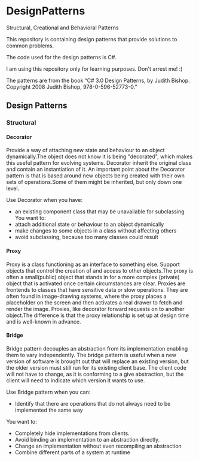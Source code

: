 # DesignPatterns
Structural, Creational and Behavioral Patterns

This repository is containing design patterns that provide solutions to common problems.

The code used for the design patterns is C#.

I am using this repository only for learning purposes. Don't arrest me! :)

The patterns are from the book “C# 3.0 Design Patterns, by Judith Bishop. Copyright 2008 Judith Bishop, 978-0-596-52773-0.”


## Design Patterns

### Structural 

#### Decorator
Provide a way of attaching new state and behaviour to an object dynamically.The object does not know it is being "decorated", which makes this useful pattern for evolving systems.
Decorator inherit the original class and contain an instantiation of it.
An important point about the Decorator pattern is that is based around new objects being created with their own sets of operations.Some of them might be inherited, but only down one level.

Use Decorator when you have:
*  an existing component class that may be unavailable for subclassing You want to:
* attach additional state or behaviour to an object dynamically
* make changes to some objects in a class without affecting others
* avoid subclassing, because too many classes could result

#### Proxy
Proxy is a class functioning as an interface to something else. 
Support objects that control the creation of and access to other objects.The proxy is often a small(public) object that stands in for a more complex (private) object that is activated once certain circumstances are clear.
Proxies are frontends to classes that have sensitive data or slow operations. They are often found in image-drawing systems, where the proxy places a placeholder on the screen and then activates a real drawer to fetch and render the image.
Proxies, like decorator forward requests on to another object.The difference is that the proxy relationship is set up at design time and is well-known in advance.

#### Bridge
Bridge pattern decouples an abstraction from its implementation enabling them to vary independently.
The bridge pattern is useful when a new version of software is brought out that will replace an existing version, but the older version must still run for its existing client base. The client code will not have to change, as it is conforming to a give abstraction, but the client will need to indicate which version it wants to use.

Use Bridge pattern when you can:
* Identify that there are operations that do not always need to be implemented the same way

You want to:
* Completely hide implementations from clients.
* Avoid binding an implementation to an abstraction directly.
* Change an implementation without even recompiling an abstraction
* Combine different parts of a system at runtime
